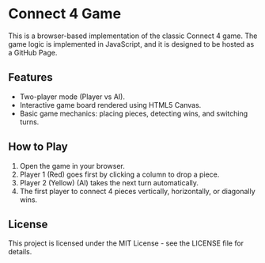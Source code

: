 
# Connect 4 Game

This is a browser-based implementation of the classic Connect 4 game. 
The game logic is implemented in JavaScript, and it is designed to be hosted as a GitHub Page.

## Features
- Two-player mode (Player vs AI).
- Interactive game board rendered using HTML5 Canvas.
- Basic game mechanics: placing pieces, detecting wins, and switching turns.

## How to Play
1. Open the game in your browser.
2. Player 1 (Red) goes first by clicking a column to drop a piece.
3. Player 2 (Yellow) (AI) takes the next turn automatically.
4. The first player to connect 4 pieces vertically, horizontally, or diagonally wins.

## License
This project is licensed under the MIT License - see the LICENSE file for details.

